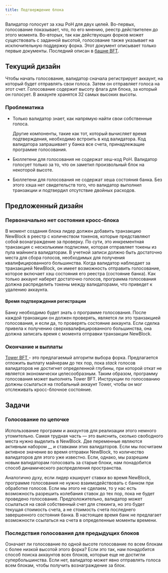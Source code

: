 ```yaml
---
title: Подтверждение блока
---
```


Валидатор голосует за хэш PoH для двух целей. Во-первых, голосование показывает, что, по его мнению, реестр действителен до этого момента. Во-вторых, так как действующих форков может существовать с заданной высотой, голосование также указывает на исключительную поддержку форка. Этот документ описывает только первые документы. Последний описан в [башне BFT](../implemented-proposals/tower-bft.md).

## Текущий дизайн

Чтобы начать голосование, валидатор сначала регистрирует аккаунт, на который будет отправлять свои голоса. Затем он отправляет голоса на этот счет. Голосование содержит высоту флага для блока, за который он голосует. В аккаунте хранятся 32 самых высоких высоты.

### Проблематика

- Только валидатор знает, как напрямую найти свои собственные голоса.

  Другие компоненты, такие как тот, который вычисляет время подтверждения, необходимо встроить в код валидатора. Код валидатора запрашивает у банка все счета, принадлежащие программе голосования.

- Бюллетени для голосования не содержат хеш-код PoH. Валидатор голосует только за то, что он заметил произвольный блок на некоторой высоте.

- Бюллетени для голосования не содержат хеша состояния банка. Без этого хэша нет свидетельств того, что валидатор выполнил транзакции и подтвердил отсутствие двойных расходов.

## Предложенный дизайн

### Первоначально нет состояния кросс-блока

В момент создания блока лидер должен добавить транзакцию NewBlock в реестр с количеством токенов, которые представляют собой вознаграждение за проверку. По сути, это инкрементная транзакция с несколькими подписями, которая отправляет токены из пула майнинга валидаторам. В учетной записи должно быть достаточно места для сбора голосов, необходимых для получения квалифицированного большинства. Когда валидатор наблюдает за транзакцией NewBlock, он имеет возможность отправить голосование, которое включает хэш состояния его реестра (состояние банка). Как только аккаунт наберет достаточно голосов, программа голосования должна распределить токены между валидаторами, что приведет к удалению аккаунта.

#### Время подтверждения регистрации

Банку необходимо будет знать о программе голосования. После каждой транзакции он должен проверять, является ли это транзакцией голосования, и если да, то проверять состояние аккаунта. Если сделка привела к получению сверхквалифицированного большинства, она должна записать время с момента отправки транзакции NewBlock.

### Окончание и выплаты

[ Tower BFT ](../implemented-proposals/tower-bft.md) - это предлагаемый алгоритм выбора форка. Предлагается отложить выплату майнерам до тех пор, пока _stack_ голосов валидаторов не достигнет определенной глубины, при которой откат не является экономически целесообразным. Таким образом, программу голосования может выполнять Tower BFT. Инструкции по голосованию должны ссылаться на глобальный аккаунт Tower, чтобы он мог отслеживать кросс-блочное состояние.

## Задачи

### Голосование по цепочке

Использование программ и аккаунтов для реализации этого немного утомительно. Самая трудная часть — это выяснить, сколько свободного места нужно выделить в NewBlock. Две переменные являются активным набором \_\_ и ставками этих валидаторов. Если мы посчитаем активное значение во время отправки NewBlock, то количество валидаторов для этого уже известно. Если, однако, мы разрешим новым валидаторам голосовать за старые блоки, нам понадобится способ динамического распределения пространства.

Аналогично духу, если лидер кэширует ставки во время NewBlock, программе голосования не нужно взаимодействовать с банком при обработке голосов. Если мы этого не сделаем, то у нас есть возможность разрешить колебания ставок до тех пор, пока не будет проведено голосование. Предположительно, валидатор может ссылаться на свой собственный счет для стекинга, но это будет текущая стоимость счета, а не стоимость счета последнего завершенного состояния банка. В настоящее время банк не предлагает возможности ссылаться на счета в определенные моменты времени.

### Последствия голосования для предыдущих блоков

Означает ли голосование по одной высоте голосование по всем блокам с более низкой высотой этого форка? Если это так, нам понадобится способ поиска аккаунтов всех блоков, которые еще не достигли супербольшинства. Если нет, валидатор может явно отправлять голоса всем блокам, чтобы получить вознаграждение за блок.
